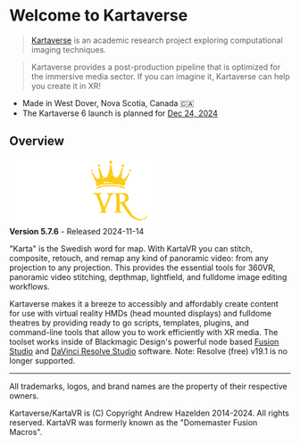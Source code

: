 # Welcome to Kartaverse

> [Kartaverse](https://github.com/kartaverse) is an academic research project exploring computational imaging techniques.

> Kartaverse provides a post-production pipeline that is optimized for the immersive media sector. If you can imagine it, Kartaverse can help you create it in XR!

- Made in West Dover, Nova Scotia, Canada 🇨🇦
- The Kartaverse 6 launch is planned for [Dec 24, 2024](https://days.to/christmas-eve/2024/12/24)

## <a name="overview"></a>Overview

![KartaVR](Images/kartavr_logo_256x120px.png)  
**Version 5.7.6** - Released 2024-11-14 

"Karta" is the Swedish word for map. With KartaVR you can stitch, composite, retouch, and remap any kind of panoramic video: from any projection to any projection. This provides the essential tools for 360VR, panoramic video stitching, depthmap, lightfield, and fulldome image editing workflows.

Kartaverse makes it a breeze to accessibly and affordably create content for use with virtual reality HMDs (head mounted displays) and fulldome theatres by providing ready to go scripts, templates, plugins, and command-line tools that allow you to work efficiently with XR media. The toolset works inside of Blackmagic Design's powerful node based [Fusion Studio](https://www.blackmagicdesign.com/products/fusion) and [DaVinci Resolve Studio](https://www.blackmagicdesign.com/products/davinciresolve/) software. Note: Resolve (free) v19.1 is no longer supported.

-------------------------

All trademarks, logos, and brand names are the property of their respective owners.

Kartaverse/KartaVR is (C) Copyright Andrew Hazelden 2014-2024. All rights reserved. KartaVR was formerly known as the "Domemaster Fusion Macros".

